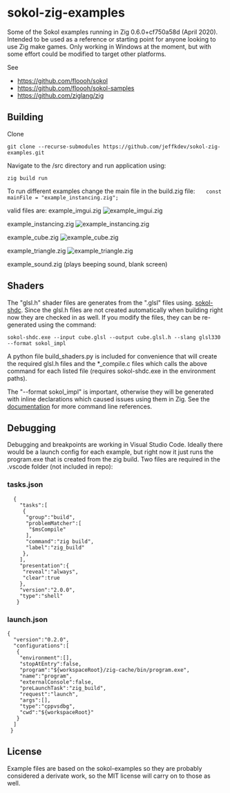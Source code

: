 # sokol-zig-examples

Some of the Sokol examples running in Zig 0.6.0+cf750a58d (April 2020). Intended to be used as a reference or starting point for anyone looking to use Zig make games. Only working in Windows at the moment, but with some effort could be modified to target other platforms.

See
   - https://github.com/floooh/sokol
   - https://github.com/floooh/sokol-samples
   - https://github.com/ziglang/zig

## Building

Clone

    git clone --recurse-submodules https://github.com/jeffkdev/sokol-zig-examples.git
    
    
Navigate to the /src directory and run application using:

    zig build run
    
   
To run different examples change the main file in the build.zig file:
```    const mainFile = "example_instancing.zig"; ```

valid files are:
  example_imgui.zig
![example_imgui.zig](docs/imgui.png)
  
  example_instancing.zig
![example_instancing.zig](docs/instancing.png)

  example_cube.zig
![example_cube.zig](docs/cube.png)
  
  example_triangle.zig
![example_triangle.zig](docs/triangle.png)

  example_sound.zig
(plays beeping sound, blank screen)
  
  
## Shaders

The "glsl.h" shader files are generates from the ".glsl" files using. [sokol-shdc](https://github.com/floooh/sokol-tools). Since the glsl.h files are not created automatically when building right now they are checked in as well. If you modify the files, they can be re-generated using the command:

```
sokol-shdc.exe --input cube.glsl --output cube.glsl.h --slang glsl330 --format sokol_impl
```
A python file build_shaders.py is included for convenience that will create the required glsl.h files and the *_compile.c files which calls the above command for each listed file (requires sokol-shdc.exe in the environment paths).

The "--format sokol_impl" is important, otherwise they will be generated with inline declarations which caused issues using them in Zig. See the [documentation](https://github.com/floooh/sokol-tools/blob/master/docs/sokol-shdc.md) for more command line references.

## Debugging

Debugging and breakpoints are working in Visual Studio Code. Ideally there would be a launch config for each example, but right now it just runs the program.exe that is created from the zig build. Two files are required in the .vscode folder (not included in repo):

### tasks.json
```
  {
    "tasks":[
     {
      "group":"build",
      "problemMatcher":[
       "$msCompile"
      ],
      "command":"zig build",
      "label":"zig_build"
     },
    ],
    "presentation":{
     "reveal":"always",
     "clear":true
    },
    "version":"2.0.0",
    "type":"shell"
   }
 ```
### launch.json
```
{
  "version":"0.2.0",
  "configurations":[
   {
    "environment":[],
    "stopAtEntry":false,
    "program":"${workspaceRoot}/zig-cache/bin/program.exe",
    "name":"program",
    "externalConsole":false,
    "preLaunchTask":"zig_build",
    "request":"launch",
    "args":[],
    "type":"cppvsdbg",
    "cwd":"${workspaceRoot}"
   }
  ]
 }
 ```
## License

Example files are based on the sokol-examples so they are probably considered a derivate work, so the MIT license will carry on to those as well.

